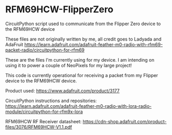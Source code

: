 # RFM69HCW-FlipperZero
CircuitPython script used to communicate from the Flipper Zero device to the RFM69HCW device


These files are not originally written by me, all credit goes to Ladyada and AdaFruit
https://learn.adafruit.com/adafruit-feather-m0-radio-with-rfm69-packet-radio/circuitpython-for-rfm69


These are the files I'm currently using for my device. I am intending on using it to power a couple of NeoPixels for my large project!

This code is currently operational for receiving a packet from my Flipper device to the RFM69HCW device.


Product used:
https://www.adafruit.com/product/3177

CircuitPython instructions and repositories:
https://learn.adafruit.com/adafruit-feather-m0-radio-with-lora-radio-module/circuitpython-for-rfm9x-lora

RFM69HCW RF Receiver datasheet:
https://cdn-shop.adafruit.com/product-files/3076/RFM69HCW-V1.1.pdf
